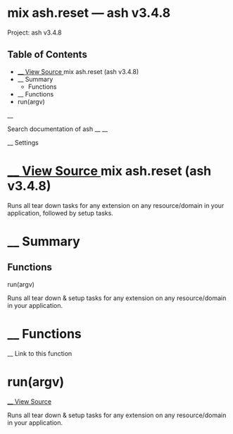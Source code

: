 # mix ash.reset — ash v3.4.8

Project: ash v3.4.8

## Table of Contents

- [ __ View Source ](external_link) mix ash.reset (ash v3.4.8)
- __ Summary
  - Functions
- __ Functions
- run(argv)

__

Search documentation of ash __ __

__ Settings

#  [ __ View Source ](external_link) mix ash.reset (ash v3.4.8)

Runs all tear down tasks for any extension on any resource/domain in your application, followed by setup tasks.

#  __ Summary

##  Functions

run(argv)

Runs all tear down & setup tasks for any extension on any resource/domain in your application.

#  __ Functions

__ Link to this function

# run(argv)

[ __ View Source ](external_link)

Runs all tear down & setup tasks for any extension on any resource/domain in your application.
